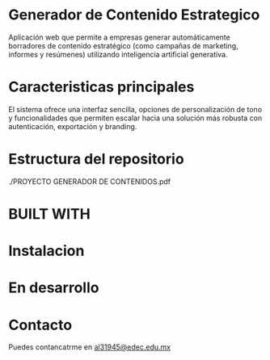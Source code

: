 # Generador de Contenido Estrategico
Aplicación web que permite a empresas generar automáticamente borradores de contenido estratégico (como campañas de marketing, informes y resúmenes) utilizando inteligencia artificial generativa. 
# Caracteristicas principales
El sistema ofrece una interfaz sencilla, opciones de personalización de tono y funcionalidades que permiten escalar hacia una solución más robusta con autenticación, exportación y branding.
## # 
# Estructura del repositorio
./PROYECTO GENERADOR DE CONTENIDOS.pdf
# BUILT WITH
## #
# Instalacion
## #
# En desarrollo
## #
# Contacto
Puedes contancatrme en al31945@edec.edu.mx
